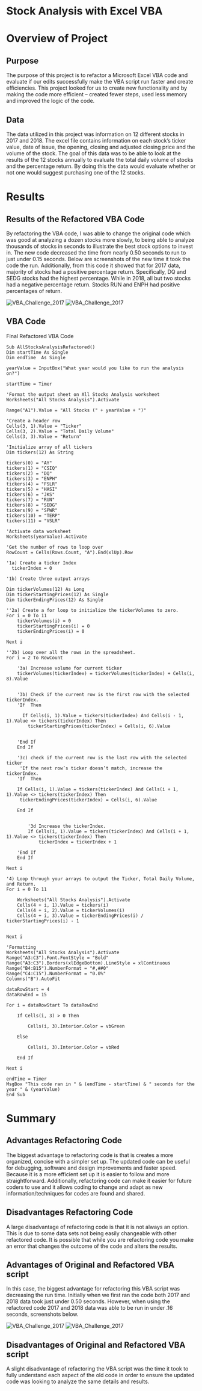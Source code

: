 # Stock Analysis with Excel VBA
# Overview of Project
## Purpose
The purpose of this project is to refactor a Microsoft Excel VBA code and evaluate if our edits successfully make the VBA script run faster and create efficiencies. This project looked for us to create new functionality and by making the code more efficient – created fewer steps, used less memory and improved the logic of the code.
## Data
The data utilized in this project was information on 12 different stocks in 2017 and 2018. The excel file contains information on each stock’s ticker value, date of issue, the opening, closing and adjusted closing price and the volume of the stock. The goal of this data was to be able to look at the results of the 12 stocks annually to evaluate the total daily volume of stocks and the percentage return. By doing this the data would evaluate whether or not one would suggest purchasing one of the 12 stocks.
# Results
## Results of the Refactored VBA Code
By refactoring the VBA code, I was able to change the original code which was good at analyzing a dozen stocks more slowly, to being able to analyze thousands of stocks in seconds to illustrate the best stock options to invest in. The new code decreased the time from nearly 0.50 seconds to run to just under 0.15 seconds. Below are screenshots of the new time it took the code the run. Additionally, from this code it showed that for 2017 data, majority of stocks had a positive percentage return. Specifically, DQ and SEDG stocks had the highest percentage. While in 2018, all but two stocks had a negative percentage return. Stocks RUN and ENPH had positive percentages of return.

![VBA_Challenge_2017](Resources/VBA_Challenge_2017.PNG)
![VBA_Challenge_2017](Resources/VBA_Challenge_2018.PNG)

## VBA Code
Final Refactored VBA Code

    Sub AllStocksAnalysisRefactored()
    Dim startTime As Single
    Dim endTime  As Single

    yearValue = InputBox("What year would you like to run the analysis on?")

    startTime = Timer
    
    'Format the output sheet on All Stocks Analysis worksheet
    Worksheets("All Stocks Analysis").Activate
    
    Range("A1").Value = "All Stocks (" + yearValue + ")"
    
    'Create a header row
    Cells(3, 1).Value = "Ticker"
    Cells(3, 2).Value = "Total Daily Volume"
    Cells(3, 3).Value = "Return"

    'Initialize array of all tickers
    Dim tickers(12) As String
    
    tickers(0) = "AY"
    tickers(1) = "CSIQ"
    tickers(2) = "DQ"
    tickers(3) = "ENPH"
    tickers(4) = "FSLR"
    tickers(5) = "HASI"
    tickers(6) = "JKS"
    tickers(7) = "RUN"
    tickers(8) = "SEDG"
    tickers(9) = "SPWR"
    tickers(10) = "TERP"
    tickers(11) = "VSLR"
    
    'Activate data worksheet
    Worksheets(yearValue).Activate
    
    'Get the number of rows to loop over
    RowCount = Cells(Rows.Count, "A").End(xlUp).Row
    
    '1a) Create a ticker Index
      tickerIndex = 0

    '1b) Create three output arrays
    
    Dim tickerVolumes(12) As Long
    Dim tickerStartingPrices(12) As Single
    Dim tickerEndingPrices(12) As Single
    
    ''2a) Create a for loop to initialize the tickerVolumes to zero.
    For i = 0 To 11
        tickerVolumes(i) = 0
        tickerStartingPrices(i) = 0
        tickerEndingPrices(i) = 0
    
    Next i
        
    ''2b) Loop over all the rows in the spreadsheet.
    For i = 2 To RowCount
    
        '3a) Increase volume for current ticker
        tickerVolumes(tickerIndex) = tickerVolumes(tickerIndex) + Cells(i, 8).Value
        
        
        '3b) Check if the current row is the first row with the selected tickerIndex.
        'If  Then
            
          If Cells(i, 1).Value = tickers(tickerIndex) And Cells(i - 1, 1).Value <> tickers(tickerIndex) Then
            tickerStartingPrices(tickerIndex) = Cells(i, 6).Value
         
            
        'End If
        End If
        
        '3c) check if the current row is the last row with the selected ticker
         'If the next row’s ticker doesn’t match, increase the tickerIndex.
        'If  Then
        
        If Cells(i, 1).Value = tickers(tickerIndex) And Cells(i + 1, 1).Value <> tickers(tickerIndex) Then
         tickerEndingPrices(tickerIndex) = Cells(i, 6).Value
         
        End If


            '3d Increase the tickerIndex.
            If Cells(i, 1).Value = tickers(tickerIndex) And Cells(i + 1, 1).Value <> tickers(tickerIndex) Then
                tickerIndex = tickerIndex + 1
            
        'End If
        End If
        
    Next i
    
    '4) Loop through your arrays to output the Ticker, Total Daily Volume, and Return.
    For i = 0 To 11
        
        Worksheets("All Stocks Analysis").Activate
        Cells(4 + i, 1).Value = tickers(i)
        Cells(4 + i, 2).Value = tickerVolumes(i)
        Cells(4 + i, 3).Value = tickerEndingPrices(i) / tickerStartingPrices(i) - 1
        
        
    Next i
    
    'Formatting
    Worksheets("All Stocks Analysis").Activate
    Range("A3:C3").Font.FontStyle = "Bold"
    Range("A3:C3").Borders(xlEdgeBottom).LineStyle = xlContinuous
    Range("B4:B15").NumberFormat = "#,##0"
    Range("C4:C15").NumberFormat = "0.0%"
    Columns("B").AutoFit

    dataRowStart = 4
    dataRowEnd = 15

    For i = dataRowStart To dataRowEnd
        
        If Cells(i, 3) > 0 Then
            
            Cells(i, 3).Interior.Color = vbGreen
            
        Else
        
            Cells(i, 3).Interior.Color = vbRed
            
        End If
        
    Next i
 
    endTime = Timer
    MsgBox "This code ran in " & (endTime - startTime) & " seconds for the year " & (yearValue)
    End Sub


# Summary
## Advantages Refactoring Code
The biggest advantage to refactoring code is that is creates a more organized, concise with a simpler set up. The updated code can be useful for debugging, software and design improvements and faster speed. Because it is a more efficient set up it is easier to follow and more straightforward. Additionally, refactoring code can make it easier for future coders to use and it allows coding to change and adapt as new information/techniques for codes are found and shared.

## Disadvantages Refactoring Code
A large disadvantage of refactoring code is that it is not always an option. This is due to some data sets not being easily changeable with other refactored code. It is possible that while you are refactoring code you make an error that changes the outcome of the code and alters the results. 
## Advantages of Original and Refactored VBA script
In this case, the biggest advantage for refactoring this VBA script was decreasing the run time. Initially when we first ran the code both 2017 and 2018 data took just under 0.50 seconds. However, when using the refactored code 2017 and 2018 data was able to be run in under .16 seconds, screenshots below.

![VBA_Challenge_2017](Resources/VBA_Challenge_2017.PNG)
![VBA_Challenge_2017](Resources/VBA_Challenge_2018.PNG)

## Disadvantages of Original and Refactored VBA script
A slight disadvantage of refactoring the VBA script was the time it took to fully understand each aspect of the old code in order to ensure the updated code was looking to analyze the same details and results. 


